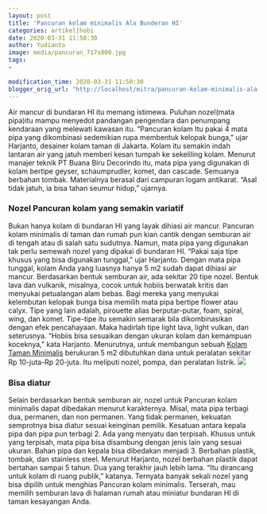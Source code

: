 ```yaml
---
layout: post
title: 'Pancuran kolam minimalis Ala Bunderan HI'
categories: artikel|hobi
date: 2020-03-31 11:50:30
author: Yudianto
image: media/pancuran_717x800.jpg
tags:
- 

modification_time: 2020-03-31 11:50:30
blogger_orig_url: "http://localhost/mitra/pancuran-kolam-minimalis-ala-bunderan.html"
---
```


Air mancur di bundaran HI itu memang istimewa. Puluhan nozel(mata pipa)itu
mampu menyedot pandangan pengendara dan penumpang kendaraan yang melewati
kawasan itu. “Pancuran kolam Itu pakai 4 mata pipa yang dikombinasi sedemikian
rupa membentuk kelopak bunga,” ujar Harjanto, desainer kolam taman di Jakarta.
Kolam itu semakin indah lantaran air yang jatuh memberi kesan tumpah ke
sekeliling kolam. Menurut manajer teknik PT Buana Biru Decorindo itu, mata
pipa yang digunakan di kolam bertipe geyser, schaumprudler, komet, dan
cascade. Semuanya berbahan tombak. Materialnya berasal dari campuran logam
antikarat. “Asal tidak jatuh, ia bisa tahan seumur hidup,” ujarnya.

### Nozel Pancuran kolam yang semakin variatif

Bukan hanya kolam di bundaran HI yang layak dihiasi air mancur. Pancuran kolam
minimalis di taman dan rumah pun kian cantik dengan semburan air di tengah
atau di salah satu sudutnya. Namun, mata pipa yang digunakan tak perlu semewah
nozel yang dipakai di bundaran HI. “Pakai saja tipe khusus yang bisa digunakan
tunggal,” ujar Harjanto. Dengan mata pipa tunggal, kolam Anda yang luasnya
hanya 5 m2 sudah dapat dihiasi air mancur. Berdasarkan bentuk semburan air,
ada sekitar 20 tipe nozel. Bentuk lava dan vulkanik, misalnya, cocok untuk
hobiis berwatak kritis dan menyukai petualangan alam bebas. Bagi mereka yang
menyukai kelembutan kelopak bunga bisa memilih mata pipa bertipe flower atau
calyx. Tipe yang lain adalah, pirouette alias berputar-putar, foam, spiral,
wing, dan komet. Tipe-tipe itu semakin semarak bila dikombinasikan dengan efek
pencahayaan. Maka hadirlah tipe light lava, light vulkan, dan seterusnya.
“Hobiis bisa sesuaikan dengan ukuran kolam dan kemampuan koceknya,” kata
Harjanto. Menurutnya, untuk membangun sebuah [Kolam Taman
Minimalis](http://127.0.0.1/mitra/kolam-taman-minimalis-penghilang.html)
berukuran 5 m2 dibutuhkan dana untuk peralatan sekitar Rp 10-juta-Rp 20-juta.
Itu meliputi nozel, pompa, dan peralatan listrik.
![](http://127.0.0.1/mitra/wp-content/uploads/2020/03/pancuran_717x800.jpg)

### Bisa diatur

Selain berdasarkan bentuk semburan air, nozel untuk Pancuran kolam minimalis
dapat dibedakan menurut karakternya. Misal, mata pipa terbagi dua, permanen,
dan non permanen. Yang tidak permanen, kekuatan semprotnya bisa diatur sesuai
keinginan pemilik. Kesatuan antara kepala pipa dan pipa pun terbagi 2. Ada
yang menyatu dan terpisah. Khusus untuk yang terpisah, mata pipa bisa
disambung dengan jenis lain yang sesuai ukuran. Bahan pipa dan kepala bisa
dibedakan menjadi 3. Berbahan plastik, tombak, dan stainless steel. Menurut
Harjanto, nozel berbahan plastik dapat bertahan sampai 5 tahun. Dua yang
terakhir jauh lebih lama. “Itu dirancang untuk kolam di ruang publik,”
katanya. Ternyata banyak sekali nozel yang bisa dipilih untuk menghias
Pancuran kolam minimalis. Terserah, mau memilih semburan lava di halaman rumah
atau miniatur bundaran HI di taman kesayangan Anda.


